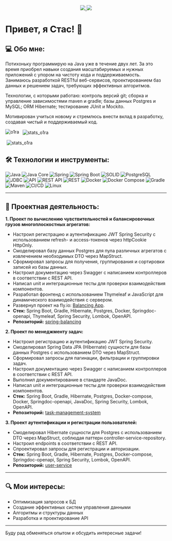 <p align='center'>
  <a href="https://www.linkedin.com/in/gulay-sl/">
    <img src="https://img.shields.io/badge/linkedin-%230077B5.svg?&style=for-the-badge&logo=linkedin&logoColor=white" />
  </a>
  <a href="https://t.me/krajonoff">
    <img src="https://img.shields.io/badge/Telegram-2CA5E0?style=for-the-badge&logo=telegram&logoColor=white" />
  </a>
</p>


# Привет, я Стас! 👋

## 💻 Обо мне:
Потихоньку программирую на Java уже в течение двух лет. За это время приобрел навыки создания масштабируемых и нужных приложений 
с упором на чистоту кода и поддерживаемость. Занимаюсь разработкой RESTful веб-сервисов, проектированием баз данных и решением задач, требующих эффективных алгоритмов.

Технологии, с которыми работаю:
    контроль версий git;
    сборка и управление зависимостями maven и gradle;
    базы данных Postgres и MySQL;
    ORM Hibernate;
    тестирование JUnit и Mockito.

Мотивирован учиться новому и стремлюсь внести вклад в разработку, создавая чистый и поддерживаемый код.

<!-- <div id="header" align="center">
<table>
  <tr>
    <td valign="top"><img src="https://github-readme-stats.vercel.app/api/top-langs/?username=krajoff&theme=dark)](https://github.com/krajoff" /></td>
    <td valign="top"><img src="https://media.giphy.com/media/RiykPw9tgdOylwFgUe/giphy.gif" width="205"/></td>
  </tr>
</table>
</div> -->

<p><img align="left" src="http://github-profile-summary-cards.vercel.app/api/cards/repos-per-language?username=krajoff&theme=default" alt="o1ra" /></p>

<p>&nbsp; <img align="center" src="http://github-profile-summary-cards.vercel.app/api/cards/stats?username=krajoff&theme=github" alt="stats_o1ra" /></p>

<p>&nbsp;<img align="center" src="http://github-profile-summary-cards.vercel.app/api/cards/profile-details?username=krajoff&theme=default" alt="stats_o1ra"/></p>

## 🛠 Технологии и инструменты:
![Java](https://img.shields.io/badge/-Java-007396?style=flat-square&logo=java&logoColor=white)
![Java Core](https://img.shields.io/badge/-Java%20Core-007396?style=flat-square&logo=java&logoColor=white)
![Spring](https://img.shields.io/badge/-Spring-6DB33F?style=flat-square&logo=spring&logoColor=white)
![Spring Boot](https://img.shields.io/badge/-Spring%20Boot-6DB33F?style=flat-square&logo=spring-boot&logoColor=white)
![SOLID](https://img.shields.io/badge/-SOLID-007396?style=flat-square&logo=java&logoColor=white)
![PostgreSQL](https://img.shields.io/badge/-PostgreSQL-336791?style=flat-square&logo=postgresql&logoColor=white)
![JDBC](https://img.shields.io/badge/-JDBC-007396?style=flat-square&logo=java&logoColor=white)
![API](https://img.shields.io/badge/-API-0288D1?style=flat-square&logo=api&logoColor=white)
![REST API](https://img.shields.io/badge/-REST%20API-FF6F00?style=flat-square&logo=rest&logoColor=white)
![REST](https://img.shields.io/badge/-REST-FF6F00?style=flat-square&logo=rest&logoColor=white)
![Docker](https://img.shields.io/badge/-Docker-2496ED?style=flat-square&logo=docker&logoColor=white)
![Docker Compose](https://img.shields.io/badge/-Docker%20Compose-2496ED?style=flat-square&logo=docker&logoColor=white)
![Gradle](https://img.shields.io/badge/-Gradle-02303A?style=flat-square&logo=gradle&logoColor=white)
![Maven](https://img.shields.io/badge/-Maven-C71A36?style=flat-square&logo=apache-maven&logoColor=white)
![CI/CD](https://img.shields.io/badge/-CI%2FCD-00897B?style=flat-square&logo=github-actions&logoColor=white)
![Linux](https://img.shields.io/badge/-Linux-FCC624?style=flat-square&logo=linux&logoColor=black)

---

## 🚀 Проектная деятельность:
**1. Проект по вычислению чувствительностей и балансировочных грузов многоплоскостных агрегатов:**
- Настроил регистрацию и аутентификацию JWT Spring Security с использованием refresh- и access-токенов через httpCookie HttpOnly.
- Смоделировал базу данных Postgres для пула различных агрегатов с извлечением необходимых DTO через MapStruct.
- Сформировал запросы для получения, группирования и сортировки записей из базы данных.
- Настроил документацию через Swagger с написанием контроллеров в соответствии с REST API.
- Написал unit и интеграционные тесты для проверки взаимодействия компонентов.
- Разработал фронтенд с использованием Thymeleaf и JavaScript для динамического взаимодействия с сервером.
- Развернул проект на fly.io: [Balancing App](https://balancing-app.fly.dev).
- **Стек:** Spring Boot, Gradle, Hibernate, Postgres, Docker, Springdoc-openapi, Thymeleaf, Spring Security, Lombok, OpenAPI.
- **Репозиторий:** [spring-balancing](https://github.com/krajoff/spring-balancing)

**2. Проект по менеджменту задач:**
- Настроил регистрацию и аутентификацию JWT Spring Security.
- Смоделировал Spring Data JPA (Hibernate) сущности для базы данных Postgres с использованием DTO через MapStruct.
- Сформировал запросы для пагинации, фильтрации и группировки задач.
- Настроил документацию через Swagger с написанием контроллеров в соответствии с REST API.
- Выполнил документирование в стандарте JavaDoc.
- Написал unit и интеграционные тесты для проверки взаимодействия компонентов.
- **Стек:** Spring Boot, Gradle, Hibernate, Postgres, Docker-compose, Docker, Springdoc-openapi, JavaDoc, Spring Security, Lombok, OpenAPI.
- **Репозиторий:** [task-management-system](https://github.com/krajoff/task-management-system)

**3. Проект аутентификации и регистрации пользователей:**
- Смоделировал Hibernate сущности для Postgres с использованием DTO через MapStruct, соблюдая паттерн controller-service-repository.
- Настроил endpoints в соответствии с REST API.
- Спроектировал запросы для регистрации и авторизации.
- **Стек:** Spring Boot, Gradle, Hibernate, Postgres, Docker-compose, Springdoc-openapi, Spring Security, Lombok, OpenAPI.
- **Репозиторий:** [user-service](https://github.com/krajoff/user-service)

---

## 🔍 Мои интересы:
- Оптимизация запросов к БД
- Создание эффективных систем управления данными
- Алгоритмы и структуры данных
- Разработка и проектирование API

---

Буду рад обменяться опытом и обсудить интересные задачи!
